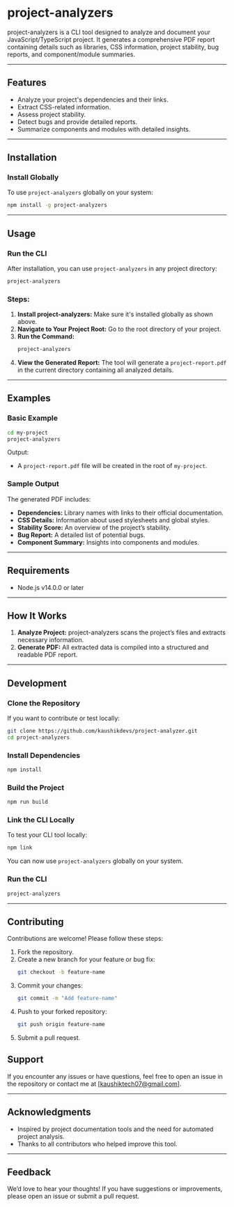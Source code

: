 # project-analyzers

project-analyzers is a CLI tool designed to analyze and document your JavaScript/TypeScript project. It generates a comprehensive PDF report containing details such as libraries, CSS information, project stability, bug reports, and component/module summaries.

---

## Features

- Analyze your project's dependencies and their links.
- Extract CSS-related information.
- Assess project stability.
- Detect bugs and provide detailed reports.
- Summarize components and modules with detailed insights.

---

## Installation

### Install Globally

To use `project-analyzers` globally on your system:

```bash
npm install -g project-analyzers
```

---

## Usage

### Run the CLI

After installation, you can use `project-analyzers` in any project directory:

```bash
project-analyzers
```

### Steps:

1. **Install project-analyzers:** Make sure it's installed globally as shown above.
2. **Navigate to Your Project Root:** Go to the root directory of your project.
3. **Run the Command:**
   ```bash
   project-analyzers
   ```
4. **View the Generated Report:** The tool will generate a `project-report.pdf` in the current directory containing all analyzed details.

---

## Examples

### Basic Example

```bash
cd my-project
project-analyzers
```

Output:

- A `project-report.pdf` file will be created in the root of `my-project`.

### Sample Output

The generated PDF includes:

- **Dependencies:** Library names with links to their official documentation.
- **CSS Details:** Information about used stylesheets and global styles.
- **Stability Score:** An overview of the project’s stability.
- **Bug Report:** A detailed list of potential bugs.
- **Component Summary:** Insights into components and modules.

---

## Requirements

- Node.js v14.0.0 or later

---

## How It Works

1. **Analyze Project:** project-analyzers scans the project’s files and extracts necessary information.
2. **Generate PDF:** All extracted data is compiled into a structured and readable PDF report.

---

## Development

### Clone the Repository

If you want to contribute or test locally:

```bash
git clone https://github.com/kaushikdevs/project-analyzer.git
cd project-analyzers
```

### Install Dependencies

```bash
npm install
```

### Build the Project

```bash
npm run build
```

### Link the CLI Locally

To test your CLI tool locally:

```bash
npm link
```

You can now use `project-analyzers` globally on your system.

### Run the CLI

```bash
project-analyzers
```

---

## Contributing

Contributions are welcome! Please follow these steps:

1. Fork the repository.
2. Create a new branch for your feature or bug fix:
   ```bash
   git checkout -b feature-name
   ```
3. Commit your changes:
   ```bash
   git commit -m "Add feature-name"
   ```
4. Push to your forked repository:
   ```bash
   git push origin feature-name
   ```
5. Submit a pull request.

<!-- ---

## License

This project is licensed under the MIT License. See the [LICENSE](./LICENSE) file for details.

--- -->

## Support

If you encounter any issues or have questions, feel free to open an issue in the repository or contact me at [kaushiktech07@gmail.com].

---

<!-- ## Roadmap

- Add support for more project types (e.g., Python, Ruby).
- Include real-time progress in the CLI.
- Enhance PDF formatting.
- Provide JSON and HTML output options.

--- -->

## Acknowledgments

- Inspired by project documentation tools and the need for automated project analysis.
- Thanks to all contributors who helped improve this tool.

---

## Feedback

We’d love to hear your thoughts! If you have suggestions or improvements, please open an issue or submit a pull request.
